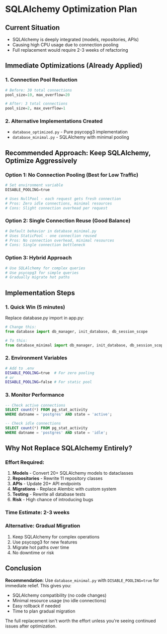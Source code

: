 # SQLAlchemy Optimization Plan

## Current Situation
- SQLAlchemy is deeply integrated (models, repositories, APIs)
- Causing high CPU usage due to connection pooling
- Full replacement would require 2-3 weeks of refactoring

## Immediate Optimizations (Already Applied)

### 1. Connection Pool Reduction
```python
# Before: 30 total connections
pool_size=10, max_overflow=20

# After: 3 total connections  
pool_size=2, max_overflow=1
```

### 2. Alternative Implementations Created
- `database_optimized.py` - Pure psycopg3 implementation
- `database_minimal.py` - SQLAlchemy with minimal pooling

## Recommended Approach: Keep SQLAlchemy, Optimize Aggressively

### Option 1: No Connection Pooling (Best for Low Traffic)
```python
# Set environment variable
DISABLE_POOLING=true

# Uses NullPool - each request gets fresh connection
# Pros: Zero idle connections, minimal resources
# Cons: Slight connection overhead per request
```

### Option 2: Single Connection Reuse (Good Balance)
```python
# Default behavior in database_minimal.py
# Uses StaticPool - one connection reused
# Pros: No connection overhead, minimal resources
# Cons: Single connection bottleneck
```

### Option 3: Hybrid Approach
```python
# Use SQLAlchemy for complex queries
# Use psycopg3 for simple queries
# Gradually migrate hot paths
```

## Implementation Steps

### 1. Quick Win (5 minutes)
Replace database.py import in app.py:
```python
# Change this:
from database import db_manager, init_database, db_session_scope

# To this:
from database_minimal import db_manager, init_database, db_session_scope
```

### 2. Environment Variables
```bash
# Add to .env
DISABLE_POOLING=true  # For zero pooling
# or
DISABLE_POOLING=false # For static pool
```

### 3. Monitor Performance
```sql
-- Check active connections
SELECT count(*) FROM pg_stat_activity 
WHERE datname = 'postgres' AND state = 'active';

-- Check idle connections  
SELECT count(*) FROM pg_stat_activity 
WHERE datname = 'postgres' AND state = 'idle';
```

## Why Not Replace SQLAlchemy Entirely?

### Effort Required:
1. **Models** - Convert 20+ SQLAlchemy models to dataclasses
2. **Repositories** - Rewrite 11 repository classes
3. **APIs** - Update 20+ API endpoints
4. **Migrations** - Replace Alembic with custom system
5. **Testing** - Rewrite all database tests
6. **Risk** - High chance of introducing bugs

### Time Estimate: 2-3 weeks

### Alternative: Gradual Migration
1. Keep SQLAlchemy for complex operations
2. Use psycopg3 for new features
3. Migrate hot paths over time
4. No downtime or risk

## Conclusion

**Recommendation**: Use `database_minimal.py` with `DISABLE_POOLING=true` for immediate relief. This gives you:
- SQLAlchemy compatibility (no code changes)
- Minimal resource usage (no idle connections)
- Easy rollback if needed
- Time to plan gradual migration

The full replacement isn't worth the effort unless you're seeing continued issues after optimization.